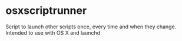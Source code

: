 # osxscriptrunner
Script to launch other scripts once, every time and when they change. Intended to use with OS X and launchd
